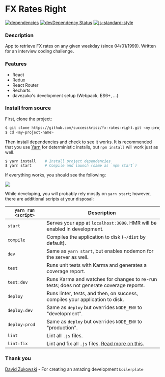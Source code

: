 # FX Rates Right

[![dependencies](https://david-dm.org/successkrisz/fx-rates-right.svg)](https://david-dm.org/successkrisz/fx-rates-right)
[![devDependency Status](https://david-dm.org/successkrisz/fx-rates-right/dev-status.svg)](https://david-dm.org/successkrisz/fx-rates-right#info=devDependencies)
[![js-standard-style](https://img.shields.io/badge/code%20style-standard-brightgreen.svg)](http://standardjs.com/)

### Description

App to retrieve FX rates on any given weekday (since 04/01/1999).
Written for an interview coding challenge.

### Features

 * React
 * Redux
 * React Router
 * Recharts
 * davezuko's development setup (Webpack, ES6+, ...)

### Install from source

First, clone the project:

```bash
$ git clone https://github.com/successkrisz/fx-rates-right.git <my-project-name>
$ cd <my-project-name>
```

Then install dependencies and check to see it works. It is recommended that you use [Yarn](https://yarnpkg.com/) for deterministic installs, but `npm install` will work just as well.

```bash
$ yarn install    # Install project dependencies
$ yarn start      # Compile and launch (same as `npm start`)
```
If everything works, you should see the following:

<img src="http://i.imgur.com/Kk2qTHC.png" />

While developing, you will probably rely mostly on `yarn start`; however, there are additional scripts at your disposal:

|`yarn run <script>`|Description|
|------------------|-----------|
|`start`|Serves your app at `localhost:3000`. HMR will be enabled in development.|
|`compile`|Compiles the application to disk (`~/dist` by default).|
|`dev`|Same as `yarn start`, but enables nodemon for the server as well.|
|`test`|Runs unit tests with Karma and generates a coverage report.|
|`test:dev`|Runs Karma and watches for changes to re-run tests; does not generate coverage reports.|
|`deploy`|Runs linter, tests, and then, on success, compiles your application to disk.|
|`deploy:dev`|Same as `deploy` but overrides `NODE_ENV` to "development".|
|`deploy:prod`|Same as `deploy` but overrides `NODE_ENV` to "production".|
|`lint`|Lint all `.js` files.|
|`lint:fix`|Lint and fix all `.js` files. [Read more on this](http://eslint.org/docs/user-guide/command-line-interface.html#fix).|

### Thank you

[David Zukowski](https://github.com/davezuko) - For creating an amazing development `boilerplate`
